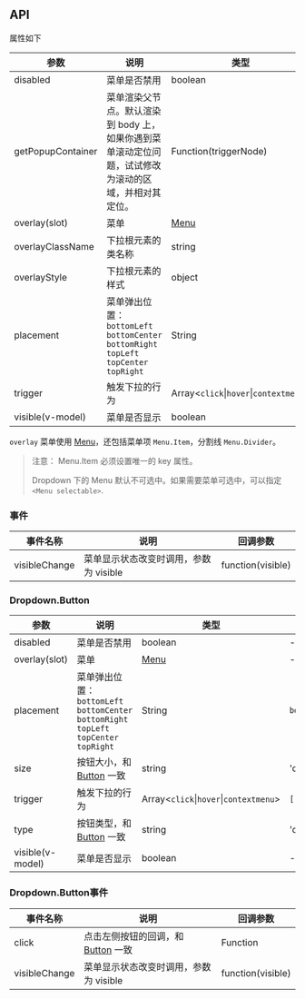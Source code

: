 ## API

属性如下

| 参数 | 说明 | 类型 | 默认值 |
| --- | --- | --- | --- |
| disabled | 菜单是否禁用 | boolean | - |
| getPopupContainer | 菜单渲染父节点。默认渲染到 body 上，如果你遇到菜单滚动定位问题，试试修改为滚动的区域，并相对其定位。 | Function(triggerNode) | `() => document.body` |
| overlay(slot) | 菜单 | [Menu](/ant-design-vue/components/menu-cn) | - |
| overlayClassName | 下拉根元素的类名称 | string | - |
| overlayStyle | 下拉根元素的样式 | object | - |
| placement | 菜单弹出位置：`bottomLeft` `bottomCenter` `bottomRight` `topLeft` `topCenter` `topRight` | String | `bottomLeft` |
| trigger | 触发下拉的行为 | Array&lt;`click`\|`hover`\|`contextmenu`> | `['hover']` |
| visible(v-model) | 菜单是否显示 | boolean | - |

`overlay` 菜单使用 [Menu](/ant-design-vue/components/menu-cn/)，还包括菜单项 `Menu.Item`，分割线 `Menu.Divider`。

> 注意： Menu.Item 必须设置唯一的 key 属性。
>
> Dropdown 下的 Menu 默认不可选中。如果需要菜单可选中，可以指定 `<Menu selectable>`.

### 事件
| 事件名称 | 说明 | 回调参数 |
| --- | --- | --- |
| visibleChange | 菜单显示状态改变时调用，参数为 visible   | function(visible) |


### Dropdown.Button

| 参数 | 说明 | 类型 | 默认值 |
| --- | --- | --- | --- |
| disabled | 菜单是否禁用 | boolean | - |
| overlay(slot) | 菜单 | [Menu](/ant-design-vue/components/menu-cn/) | - |
| placement | 菜单弹出位置：`bottomLeft` `bottomCenter` `bottomRight` `topLeft` `topCenter` `topRight` | String | `bottomLeft` |
| size | 按钮大小，和 [Button](/ant-design-vue/components/button-cn/) 一致 | string | 'default' |
| trigger | 触发下拉的行为 | Array&lt;`click`\|`hover`\|`contextmenu`> | `['hover']` |
| type | 按钮类型，和 [Button](/ant-design-vue/components/button-cn/) 一致 | string | 'default' |
| visible(v-model) | 菜单是否显示 | boolean | - |

### Dropdown.Button事件
| 事件名称 | 说明 | 回调参数 |
| --- | --- | --- |
| click | 点击左侧按钮的回调，和 [Button](/ant-design-vue/components/button-cn/) 一致 | Function |
| visibleChange | 菜单显示状态改变时调用，参数为 visible   | function(visible) |
